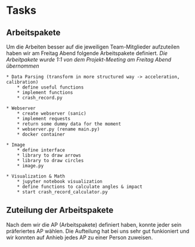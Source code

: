 # Tasks

## Arbeitspakete

Um die Arbeiten besser auf die jeweiligen Team-Mitglieder aufzuteilen haben wir am Freitag Abend folgende Arbeitspakete definiert.
_Die Arbeitpakete wurde 1:1 von dem Projekt-Meeting am Freitag Abend übernommen_

```
* Data Parsing (transform in more structured way -> acceleration, calibration)
    * define useful functions
    * implement functions
    * crash_record.py

* Webserver
    * create webserver (sanic)
    * implement requests
    * return some dummy data for the moment
    * webserver.py (rename main.py)
    * docker container

* Image
    * define interface
    * library to draw arrows
    * library to draw circles
    * image.py

* Visualization & Math
    * jupyter notebook visualization
    * define functions to calculate angles & impact
    * start crash_record_calculator.py
```

## Zuteilung der Arbeitspakete

Nach dem wir die AP (Arbeitspakete) definiert haben, konnte jeder sein präferiertes AP wählen. Die Aufteilung hat bei uns sehr gut funkioniert und wir konnten auf Anhieb jedes AP zu einer Person zuweisen.

